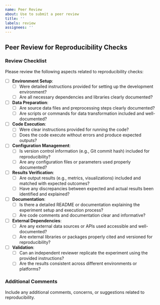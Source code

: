 ```yaml
---
name: Peer Review
about: Use to submit a peer review
title: ''
labels: review
assignees: ''
---
```


## Peer Review for Reproducibility Checks

### Review Checklist

Please review the following aspects related to reproducibility checks:

- [ ] **Environment Setup**:
  - [ ] Were detailed instructions provided for setting up the development environment?
  - [ ] Are all necessary dependencies and libraries clearly documented?
- [ ] **Data Preparation**:
  - [ ] Are source data files and preprocessing steps clearly documented?
  - [ ] Are scripts or commands for data transformation included and well-documented?
- [ ] **Code Execution**:
  - [ ] Were clear instructions provided for running the code?
  - [ ] Does the code execute without errors and produce expected outputs?
- [ ] **Configuration Management**:
  - [ ] Is version control information (e.g., Git commit hash) included for reproducibility?
  - [ ] Are any configuration files or parameters used properly documented?
- [ ] **Results Verification**:
  - [ ] Are output results (e.g., metrics, visualizations) included and matched with expected outcomes?
  - [ ] Have any discrepancies between expected and actual results been identified and explained?
- [ ] **Documentation**:
  - [ ] Is there a detailed README or documentation explaining the experiment setup and execution process?
  - [ ] Are code comments and documentation clear and informative?
- [ ] **External Dependencies**:
  - [ ] Are any external data sources or APIs used accessible and well-documented?
  - [ ] Are external libraries or packages properly cited and versioned for reproducibility?
- [ ] **Validation**:
  - [ ] Can an independent reviewer replicate the experiment using the provided instructions?
  - [ ] Are the results consistent across different environments or platforms?

### Additional Comments

Include any additional comments, concerns, or suggestions related to reproducibility.
